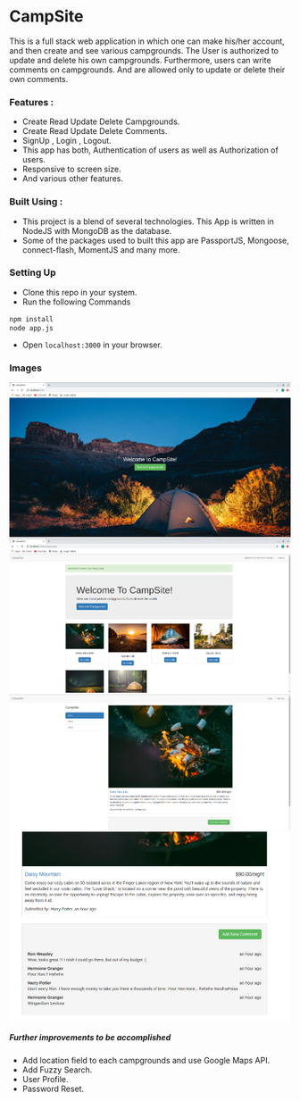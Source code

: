 # CampSite

This is a full stack web application in which one can make his/her account, and then create and see various campgrounds.
The User is authorized to update and delete his own campgrounds. Furthermore, users can write comments on campgrounds. And are allowed only to update or delete their own comments.

### Features :
* Create Read Update Delete Campgrounds.
* Create Read Update Delete Comments.
* SignUp , Login , Logout.
* This app has both, Authentication of users as well as Authorization of users.
* Responsive to screen size.
* And various other features.

### Built Using :
* This project is a blend of several technologies. This App is written in NodeJS with MongoDB as the database.
* Some of the packages used to built this app are PassportJS, Mongoose, connect-flash, MomentJS and many more.

### Setting Up
* Clone this repo in your system.
* Run the following Commands
```
npm install
node app.js
```
* Open `localhost:3000` in your browser.

### Images

!["Landing Page"](./screenshots/LandingPage.png)
!["Campgrounds Page"](./screenshots/CampgroundsPage.png)
!["Show Page"](./screenshots/ShowPage.png)
!["Comment Section"](./screenshots/Comments.png)

##### Further improvements to be accomplished

* Add location field to each campgrounds and use Google Maps API.
* Add Fuzzy Search.
* User Profile.
* Password Reset.